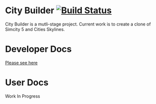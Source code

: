 # City Builder [![Build Status](https://travis-ci.org/UltimatePea/CityBuilder.svg?branch=develop)](https://travis-ci.org/UltimatePea/CityBuilder)

City Builder is a mutli-stage project. Current work is to create a clone of Simcity 5 and Cities Skylines.

# Developer Docs

[Please see here](https://ultimatepea.github.io/CityBuilder/home.html)

# User Docs

Work In Progress
